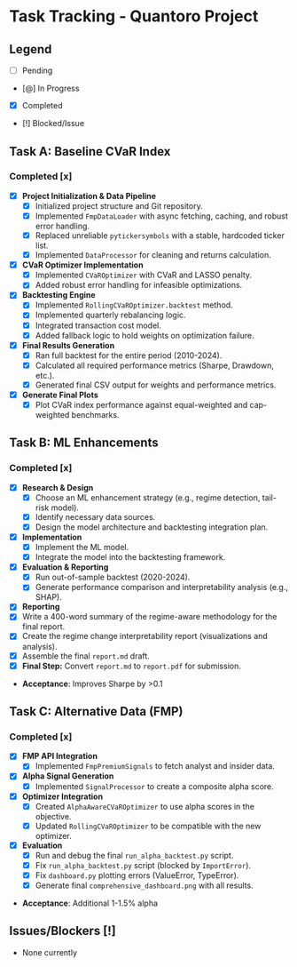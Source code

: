 # Task Tracking - Quantoro Project

## Legend
- [ ] Pending
- [@] In Progress  
- [x] Completed
- [!] Blocked/Issue

## Task A: Baseline CVaR Index

### Completed [x]
- [x] **Project Initialization & Data Pipeline**
  - [x] Initialized project structure and Git repository.
  - [x] Implemented `FmpDataLoader` with async fetching, caching, and robust error handling.
  - [x] Replaced unreliable `pytickersymbols` with a stable, hardcoded ticker list.
  - [x] Implemented `DataProcessor` for cleaning and returns calculation.
- [x] **CVaR Optimizer Implementation**
  - [x] Implemented `CVaROptimizer` with CVaR and LASSO penalty.
  - [x] Added robust error handling for infeasible optimizations.
- [x] **Backtesting Engine**
  - [x] Implemented `RollingCVaROptimizer.backtest` method.
  - [x] Implemented quarterly rebalancing logic.
  - [x] Integrated transaction cost model.
  - [x] Added fallback logic to hold weights on optimization failure.
- [x] **Final Results Generation**
  - [x] Ran full backtest for the entire period (2010-2024).
  - [x] Calculated all required performance metrics (Sharpe, Drawdown, etc.).
  - [x] Generated final CSV output for weights and performance metrics.
- [x] **Generate Final Plots**
  - [x] Plot CVaR index performance against equal-weighted and cap-weighted benchmarks.

## Task B: ML Enhancements

### Completed [x]
- [x] **Research & Design**
  - [x] Choose an ML enhancement strategy (e.g., regime detection, tail-risk model).
  - [x] Identify necessary data sources.
  - [x] Design the model architecture and backtesting integration plan.
- [x] **Implementation**
  - [x] Implement the ML model.
  - [x] Integrate the model into the backtesting framework.
- [x] **Evaluation & Reporting**
  - [x] Run out-of-sample backtest (2020-2024).
  - [x] Generate performance comparison and interpretability analysis (e.g., SHAP).
- [x] **Reporting**
- [x] Write a 400-word summary of the regime-aware methodology for the final report.
- [x] Create the regime change interpretability report (visualizations and analysis).
- [x] Assemble the final `report.md` draft.
- [x] **Final Step:** Convert `report.md` to `report.pdf` for submission.
- **Acceptance**: Improves Sharpe by >0.1

## Task C: Alternative Data (FMP)

### Completed [x] 
- [x] **FMP API Integration**
  - [x] Implemented `FmpPremiumSignals` to fetch analyst and insider data.
- [x] **Alpha Signal Generation**
  - [x] Implemented `SignalProcessor` to create a composite alpha score.
- [x] **Optimizer Integration**
  - [x] Created `AlphaAwareCVaROptimizer` to use alpha scores in the objective.
  - [x] Updated `RollingCVaROptimizer` to be compatible with the new optimizer.
- [x] **Evaluation**
  - [x] Run and debug the final `run_alpha_backtest.py` script.
  - [x] Fix `run_alpha_backtest.py` script (blocked by `ImportError`).
  - [x] Fix `dashboard.py` plotting errors (ValueError, TypeError).
  - [x] Generate final `comprehensive_dashboard.png` with all results.
- **Acceptance**: Additional 1-1.5% alpha

## Issues/Blockers [!]
- None currently
